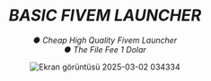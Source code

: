 <div align=center>
  
# *BASIC FIVEM LAUNCHER*
*● Cheap High Quality Fivem Launcher* <br>
*● The File Fee 1 Dolar*

![Ekran görüntüsü 2025-03-02 034334](https://github.com/user-attachments/assets/15806922-e4a7-427f-a3f2-d6cb9ca0f1a6)
  
</div>
